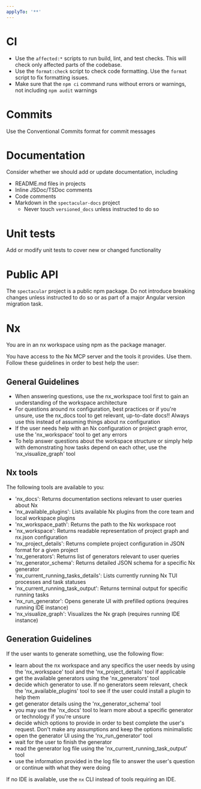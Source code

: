 ```yaml
---
applyTo: '**'
---
```


# CI

- Use the `affected:*` scripts to run build, lint, and test checks. This will
  check only affected parts of the codebase.
- Use the `format:check` script to check code formatting. Use the `format`
  script to fix formatting issues.
- Make sure that the `npm ci` command runs without errors or warnings, not
  including `npm audit` warnings

# Commits

Use the Conventional Commits format for commit messages

# Documentation

Consider whether we should add or update documentation, including

- README.md files in projects
- Inline JSDoc/TSDoc comments
- Code comments
- Markdown in the `spectacular-docs` project
  - Never touch `versioned_docs` unless instructed to do so

# Unit tests

Add or modify unit tests to cover new or changed functionality

# Public API

The `spectacular` project is a public npm package. Do not introduce breaking
changes unless instructed to do so or as part of a major Angular version
migration task.

# Nx

You are in an nx workspace using npm as the package manager.

You have access to the Nx MCP server and the tools it provides. Use them. Follow
these guidelines in order to best help the user:

## General Guidelines

- When answering questions, use the nx_workspace tool first to gain an
  understanding of the workspace architecture
- For questions around nx configuration, best practices or if you're unsure, use
  the nx_docs tool to get relevant, up-to-date docs!! Always use this instead of
  assuming things about nx configuration
- If the user needs help with an Nx configuration or project graph error, use
  the 'nx_workspace' tool to get any errors
- To help answer questions about the workspace structure or simply help with
  demonstrating how tasks depend on each other, use the 'nx_visualize_graph'
  tool

## Nx tools

The following tools are available to you:

- 'nx_docs': Returns documentation sections relevant to user queries about Nx
- 'nx_available_plugins': Lists available Nx plugins from the core team and
  local workspace plugins
- 'nx_workspace_path': Returns the path to the Nx workspace root
- 'nx_workspace': Returns readable representation of project graph and nx.json
  configuration
- 'nx_project_details': Returns complete project configuration in JSON format
  for a given project
- 'nx_generators': Returns list of generators relevant to user queries
- 'nx_generator_schema': Returns detailed JSON schema for a specific Nx
  generator
- 'nx_current_running_tasks_details': Lists currently running Nx TUI processes
  and task statuses
- 'nx_current_running_task_output': Returns terminal output for specific running
  tasks
- 'nx_run_generator': Opens generate UI with prefilled options (requires running
  IDE instance)
- 'nx_visualize_graph': Visualizes the Nx graph (requires running IDE instance)

## Generation Guidelines

If the user wants to generate something, use the following flow:

- learn about the nx workspace and any specifics the user needs by using the
  'nx_workspace' tool and the 'nx_project_details' tool if applicable
- get the available generators using the 'nx_generators' tool
- decide which generator to use. If no generators seem relevant, check the
  'nx_available_plugins' tool to see if the user could install a plugin to help
  them
- get generator details using the 'nx_generator_schema' tool
- you may use the 'nx_docs' tool to learn more about a specific generator or
  technology if you're unsure
- decide which options to provide in order to best complete the user's request.
  Don't make any assumptions and keep the options minimalistic
- open the generator UI using the 'nx_run_generator' tool
- wait for the user to finish the generator
- read the generator log file using the 'nx_current_running_task_output' tool
- use the information provided in the log file to answer the user's question or
  continue with what they were doing

If no IDE is available, use the `nx` CLI instead of tools requiring an IDE.
